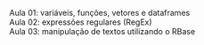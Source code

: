 Aula 01: variáveis, funções, vetores e dataframes<br>
Aula 02: expressões regulares (RegEx)<br>
Aula 03: manipulação de textos utilizando o RBase <br>
